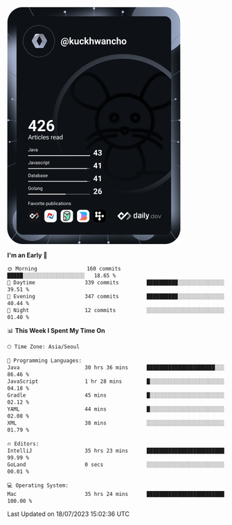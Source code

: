 <a href="https://app.daily.dev/kuckhwancho"><img src="https://github.com/kuckjwi0928/kuckjwi0928/blob/master/devcard.svg" width="400" alt="Kuckjwi Devcard"/></a>

<!--START_SECTION:waka-->
**I'm an Early 🐤** 

```text
🌞 Morning                160 commits         █████░░░░░░░░░░░░░░░░░░░░   18.65 % 
🌆 Daytime                339 commits         ██████████░░░░░░░░░░░░░░░   39.51 % 
🌃 Evening                347 commits         ██████████░░░░░░░░░░░░░░░   40.44 % 
🌙 Night                  12 commits          ░░░░░░░░░░░░░░░░░░░░░░░░░   01.40 % 
```


📊 **This Week I Spent My Time On** 

```text
🕑︎ Time Zone: Asia/Seoul

💬 Programming Languages: 
Java                     30 hrs 36 mins      ██████████████████████░░░   86.46 % 
JavaScript               1 hr 28 mins        █░░░░░░░░░░░░░░░░░░░░░░░░   04.18 % 
Gradle                   45 mins             █░░░░░░░░░░░░░░░░░░░░░░░░   02.12 % 
YAML                     44 mins             █░░░░░░░░░░░░░░░░░░░░░░░░   02.08 % 
XML                      38 mins             ░░░░░░░░░░░░░░░░░░░░░░░░░   01.79 % 

🔥 Editors: 
IntelliJ                 35 hrs 23 mins      █████████████████████████   99.99 % 
GoLand                   0 secs              ░░░░░░░░░░░░░░░░░░░░░░░░░   00.01 % 

💻 Operating System: 
Mac                      35 hrs 24 mins      █████████████████████████   100.00 % 
```


 Last Updated on 18/07/2023 15:02:36 UTC
<!--END_SECTION:waka-->
